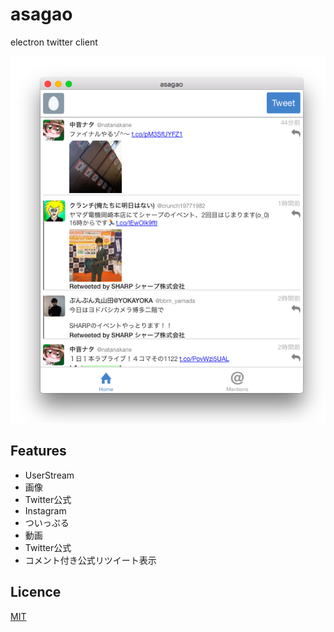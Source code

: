 # asagao
electron twitter client

![timeline](screenshot/timeline.png)

## Features
- UserStream
- 画像
 - Twitter公式
 - Instagram
 - ついっぷる
- 動画
 - Twitter公式
- コメント付き公式リツイート表示

## Licence

[MIT](LICENCE)